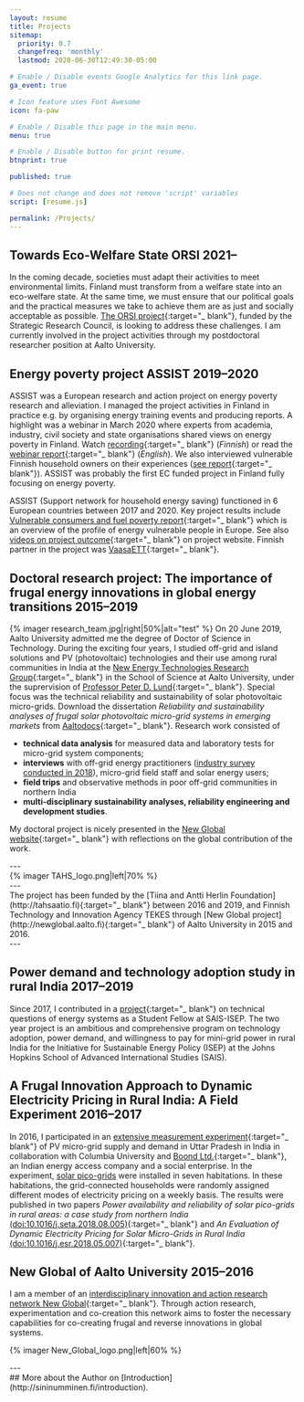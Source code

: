 ```yaml
---
layout: resume
title: Projects
sitemap:
  priority: 0.7
  changefreq: 'monthly'
  lastmod: 2020-06-30T12:49:30-05:00

# Enable / Disable events Google Analytics for this link page.
ga_event: true

# Icon feature uses Font Awesome
icon: fa-paw

# Enable / Disable this page in the main menu.
menu: true

# Enable / Disable button for print resume.
btnprint: true

published: true

# Does not change and does not remove 'script' variables
script: [resume.js]

permalink: /Projects/
---
```

## Towards Eco-Welfare State ORSI 2021–

In the coming decade, societies must adapt their activities to meet environmental limits. Finland must transform from a welfare state into an eco-welfare state. At the same time, we must ensure that our political goals and the practical measures we take to achieve them are as just and socially acceptable as possible. [The ORSI project](https://www.ecowelfare.fi/en/){:target="_ blank"}, funded by the Strategic Research Council, is looking to address these challenges. I am currently involved in the project activities through my postdoctoral researcher position at Aalto University.

## Energy poverty project ASSIST 2019–2020

ASSIST was a European research and action project on energy poverty research and alleviation. I managed the project activities in Finland in practice e.g. by organising energy training events and producing reports. A highlight was a webinar in March 2020 where experts from academia, industry, civil society and state organisations shared views on energy poverty in Finland. Watch [recording](https://www.youtube.com/watch?feature=youtu.be&v=CKwhm4RWCxo){:target="_ blank"} (<i>Finnish</i>) or read the [webinar report](https://www.vaasaett.com/s/Energypoverty_webinar_Finland20200325_report.pdf){:target="_ blank"} (<i>English</i>). We also interviewed vulnerable Finnish household owners on their experiences ([see report](https://www.assist2gether.eu/news-190-survey_heating_costs_a_significant_financial_burden_for_many_homeowners_in_finland){:target="_ blank"}). ASSIST was probably the first EC funded project in Finland fully focusing on energy poverty.

ASSIST  (Support network for household energy saving) functioned in 6 European countries between 2017 and 2020. Key project results include [Vulnerable consumers and fuel poverty report](https://www.vaasaett.com/s/vulnerable_consumers_and_fuel_poverty_report.pdf){:target="_ blank"} which is an overview of the profile of energy vulnerable people in Europe. See also [videos on project outcome](https://www.assist2gether.eu/news-206-the_assist_experience_country_by_country){:target="_ blank"} on project website. Finnish partner in the project was [VaasaETT](http://www.vaasaett.com){:target="_ blank"}.

## Doctoral research project: The importance of frugal energy innovations in global energy transitions 2015–2019

{% imager research_team.jpg|right|50%|alt="test" %}
On 20 June 2019, Aalto University admitted me the degree of Doctor of Science in Technology. During the exciting four years, I studied off-grid and island solutions and PV (photovoltaic) technologies and their use among rural communities in India at the [New Energy Technologies Research Group](http://newenergy.physics.aalto.fi){:target="_ blank"} in the School of Science at Aalto University, under the suprervision of [Professor Peter D. Lund](https://people.aalto.fi/peter_lund){:target="_ blank"}. Special focus was the technical reliability and sustainability of solar photovoltaic micro-grids. Download the dissertation <i>Reliability and sustainability analyses of frugal solar photovoltaic micro-grid systems in emerging markets</i> from [Aaltodocs](https://aaltodoc.aalto.fi/handle/123456789/37842){:target="_ blank"}. Research work consisted of<br>

  * **technical data analysis** for measured data and laboratory tests for micro-grid system components;
  * **interviews** with off-grid energy practitioners ([industry survey conducted in 2018](/industry_survey_2018/)), micro-grid field staff and solar energy users;
  * **field trips** and observative methods in poor off-grid communities in northern India
  * **multi-disciplinary sustainability analyses, reliability engineering and development studies**.

My doctoral project is nicely presented in the [New Global website](https://newglobal.aalto.fi/phd/reliability-and-sustainability-analyses-of-frugal-solar-photovoltaic-micro-grid-systems-in-emerging-markets/){:target="_ blank"} with reflections on the global contribution of the work. 

<div style="clear:both;">
</div>
<div style="clear:both;">
---
</div>
{% imager TAHS_logo.png|left|70% %}
<div style="clear:both;">
---
</div>
The project has been funded by the [Tiina and Antti Herlin Foundation](http://tahsaatio.fi){:target="_ blank"} between 2016 and 2019, and Finnish Technology and Innovation Agency TEKES through [New Global project](http://newglobal.aalto.fi){:target="_ blank"} of Aalto University in 2015 and 2016.
<div style="clear:both;">
---
</div>

## Power demand and technology adoption study in rural India 2017–2019

Since 2017, I contributed in a [project](http://sais-isep.org/?p=1984){:target="_ blank"} on technical questions of energy systems as a Student Fellow at SAIS-ISEP. The two year project is an ambitious and comprehensive program on technology adoption, power demand, and willingness to pay for mini-grid power in rural India for the Initiative for Sustainable Energy Policy (ISEP) at the Johns Hopkins School of Advanced International Studies (SAIS).

## A Frugal Innovation Approach to Dynamic Electricity Pricing in Rural India: A Field Experiment 2016–2017

In 2016, I participated in an [extensive measurement experiment](http://egap.org/registration/1662){:target="_
blank"} of PV micro-grid supply and demand in Uttar Pradesh in India in collaboration with Columbia University and [Boond Ltd.](https://www.youtube.com/watch?v=gK1JHQZ2GsE){:target="_ blank"}, an Indian energy access company and a social enterprise. In the experiment, [solar pico-grids](http://sininumminen.fi/blog/Pico-grids/) were installed in seven habitations. In these habitations, the grid-connected households were randomly assigned different modes of electricity pricing on a weekly basis. The results were published in two papers <i>Power availability and reliability of solar pico-grids in rural areas: a case study from northern India</i> [(doi:10.1016/j.seta.2018.08.005)](https://www.sciencedirect.com/science/article/pii/S221313881730632X){:target="_ blank"} and <i>An Evaluation of Dynamic Electricity Pricing for Solar Micro-Grids in Rural India</i> [(doi:10.1016/j.esr.2018.05.007)](https://www.sciencedirect.com/science/article/pii/S2211467X18300506){:target="_ blank"}.

## New Global of Aalto University 2015–2016

I am a member of an [interdisciplinary innovation and action research network New Global](http://newglobal.aalto.fi){:target="_ blank"}. Through action research, experimentation and co-creation this network aims to foster the necessary capabilities for co-creating frugal and reverse innovations in global systems.

{% imager New_Global_logo.png|left|60% %}

<div style="clear:both;">
---
</div>
##  More
about the Author on [Introduction](http://sininumminen.fi/introduction).
